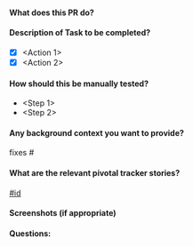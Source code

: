 #### What does this PR do?
<Simple one line description>

#### Description of Task to be completed?
- [x] <Action 1>
- [x] <Action 2>

#### How should this be manually tested?
- <Step 1>
- <Step 2>

#### Any background context you want to provide?
<Context if any>
fixes #<issue_number>

#### What are the relevant pivotal tracker stories?
[#id](url)

#### Screenshots (if appropriate)


#### Questions:
